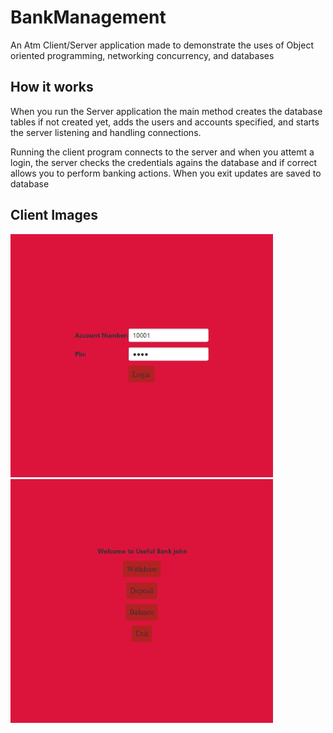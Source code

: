 # BankManagement

An Atm Client/Server application made to demonstrate the uses of Object oriented programming, networking concurrency, and databases

## How it works

When you run the Server application the main method creates the database tables if not created yet, adds the users and accounts specified, and starts the server listening and handling connections. 

Running the client program connects to the server and when you attemt a login, the server checks the credentials agains the database and if correct allows you to perform banking actions. When you exit updates are saved to database

## Client Images

<img src ="images/login.png" width = "420"> <img src = "images/menu.png" width = "420">


